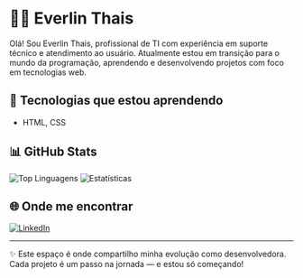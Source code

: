 # 👩‍💻 Everlin Thais

Olá! Sou Everlin Thais, profissional de TI com experiência em suporte técnico e atendimento ao usuário. Atualmente estou em transição para o mundo da programação, aprendendo e desenvolvendo projetos com foco em tecnologias web.

## 🚀 Tecnologias que estou aprendendo

- HTML, CSS

## 📊 GitHub Stats

![Top Linguagens](https://github-readme-stats.vercel.app/api/top-langs/?username=everlinthaisandrade&layout=compact&theme=dracula)
![Estatísticas](https://github-readme-stats.vercel.app/api?username=everlinthaisandrade&show_icons=true&theme=dracula)

## 🌐 Onde me encontrar

[![LinkedIn](https://img.shields.io/badge/LinkedIn-Everlin%20Thais-blue?logo=linkedin)](https://www.linkedin.com/in/everlin-thais/)

---

✨ Este espaço é onde compartilho minha evolução como desenvolvedora. Cada projeto é um passo na jornada — e estou só começando!
